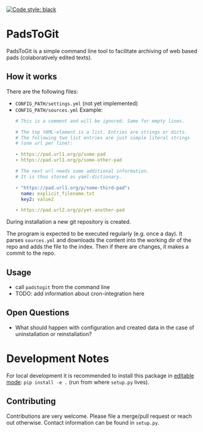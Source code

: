 [![Code style: black](https://img.shields.io/badge/code%20style-black-000000.svg)](https://github.com/psf/black)

# PadsToGit

PadsToGit is a simple command line tool to facilitate archiving of web based pads (colaboratively edited texts).

## How it works

There are the following files:

- `CONFIG_PATH/settings.yml` (not yet implemented)
- `CONFIG_PATH/sources.yml`
  Example:
    ```yaml
  # This is a comment and will be ignored. Same for empty lines.
  
  # The top YAML-element is a list. Entries are strings or dicts.
  # The following two list entries are just simple literal strings
  # (one url per line):
  
  - https://pad.url1.org/p/some-pad
  - https://pad.url1.org/p/some-other-pad
  
  # The next url needs some additional information.
  # It is thus stored as yaml-dictionary.

  - "https://pad.url1.org/p/some-third-pad":
      name: explicit_filename.txt
      key2: value2

  - https://pad.url2.org/p/yet-another-pad
  ```

During installation a new git repository is created.

The program is expected to be executed regularly (e.g. once a day). It parses `sources.yml` and downloads the content into the working dir of the repo and adds the file to the index. Then if there are changes, it makes a commit to the repo.


## Usage

- call `padstogit` from the command line
- TODO: add information about cron-integration here

## Open Questions

- What should happen with configuration and created data in the case of uninstallation or reinstallation?



# Development Notes

For local development it is recommended to install this package in [editable mode](https://pip.pypa.io/en/latest/cli/pip_wheel/?highlight=editable#cmdoption-e): `pip install -e .` (run from where `setup.py` lives).


## Contributing

Contributions are very welcome. Please file a merge/pull request or reach out otherwise. Contact information can be found in `setup.py`.
